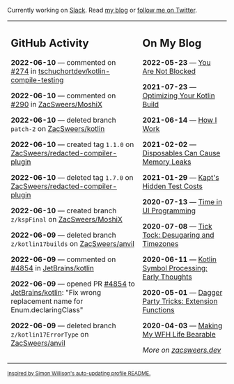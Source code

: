Currently working on [Slack](https://slack.com/). Read [my blog](https://zacsweers.dev/) or [follow me on Twitter](https://twitter.com/ZacSweers).

<table><tr><td valign="top" width="60%">

## GitHub Activity
<!-- githubActivity starts -->
**2022-06-10** — commented on [#274](https://github.com/tschuchortdev/kotlin-compile-testing/issues/274#issuecomment-1152442526) in [tschuchortdev/kotlin-compile-testing](https://github.com/tschuchortdev/kotlin-compile-testing)

**2022-06-10** — commented on [#290](https://github.com/ZacSweers/MoshiX/issues/290#issuecomment-1152438710) in [ZacSweers/MoshiX](https://github.com/ZacSweers/MoshiX)

**2022-06-10** — deleted branch `patch-2` on [ZacSweers/kotlin](https://github.com/ZacSweers/kotlin)

**2022-06-10** — created tag `1.1.0` on [ZacSweers/redacted-compiler-plugin](https://github.com/ZacSweers/redacted-compiler-plugin)

**2022-06-10** — deleted tag `1.7.0` on [ZacSweers/redacted-compiler-plugin](https://github.com/ZacSweers/redacted-compiler-plugin)

**2022-06-10** — created branch `z/kspFinal` on [ZacSweers/MoshiX](https://github.com/ZacSweers/MoshiX)

**2022-06-09** — deleted branch `z/kotlin17builds` on [ZacSweers/anvil](https://github.com/ZacSweers/anvil)

**2022-06-09** — commented on [#4854](https://github.com/JetBrains/kotlin/pull/4854#issuecomment-1151639848) in [JetBrains/kotlin](https://github.com/JetBrains/kotlin)

**2022-06-09** — opened PR [#4854](https://github.com/JetBrains/kotlin/pull/4854) to [JetBrains/kotlin](https://github.com/JetBrains/kotlin): "Fix wrong replacement name for Enum.declaringClass"

**2022-06-09** — deleted branch `z/kotlin17ErrorType` on [ZacSweers/anvil](https://github.com/ZacSweers/anvil)
<!-- githubActivity ends -->
</td><td valign="top" width="40%">

## On My Blog
<!-- blog starts -->
**2022-05-23** — [You Are Not Blocked](https://www.zacsweers.dev/you-are-not-blocked/)

**2021-07-23** — [Optimizing Your Kotlin Build](https://www.zacsweers.dev/optimizing-your-kotlin-build/)

**2021-06-14** — [How I Work](https://www.zacsweers.dev/how-i-work/)

**2021-02-02** — [Disposables Can Cause Memory Leaks](https://www.zacsweers.dev/disposables-can-cause-memory-leaks/)

**2021-01-29** — [Kapt's Hidden Test Costs](https://www.zacsweers.dev/kapts-hidden-test-costs/)

**2020-07-13** — [Time in UI Programming](https://www.zacsweers.dev/time-in-ui/)

**2020-07-08** — [Tick Tock: Desugaring and Timezones](https://www.zacsweers.dev/ticktock-desugaring-timezones/)

**2020-06-11** — [Kotlin Symbol Processing: Early Thoughts](https://www.zacsweers.dev/kotlin-symbol-processor-early-thoughts/)

**2020-05-01** — [Dagger Party Tricks: Extension Functions](https://www.zacsweers.dev/dagger-party-tricks-extension-functions/)

**2020-04-03** — [Making My WFH Life Bearable](https://www.zacsweers.dev/making-wfh-life-bearable/)
<!-- blog ends -->
_More on [zacsweers.dev](https://zacsweers.dev/)_
</td></tr></table>

<sub><a href="https://simonwillison.net/2020/Jul/10/self-updating-profile-readme/">Inspired by Simon Willison's auto-updating profile README.</a></sub>